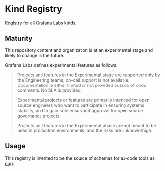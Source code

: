 # Kind Registry

Registry for all Grafana Labs kinds.

## Maturity

This repository content and organization is at an experimental stage and likely to change in the future. 

Grafana Labs defines experimental features as follows:

> Projects and features in the Experimental stage are supported only by the Engineering teams; on-call support is not available. Documentation is either limited or not provided outside of code comments. No SLA is provided.
> 
> Experimental projects or features are primarily intended for open source engineers who want to participate in ensuring systems stability, and to gain consensus and approval for open source governance projects.
> 
> Projects and features in the Experimental phase are not meant to be used in production environments, and the risks are unknown/high.

## Usage

This registry is intented to be the source of schemas for as-code tools as [cog](https://github.com/grafana/cog).
